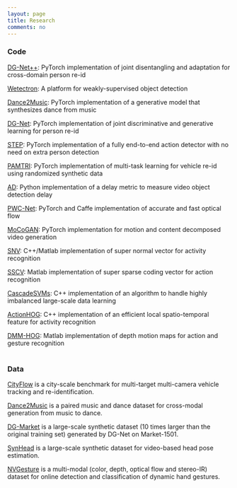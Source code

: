 ```yaml
---
layout: page
title: Research
comments: no
---
```

### Code    

[DG-Net++](https://github.com/NVlabs/DG-Net-PP): PyTorch implementation of joint disentangling and adaptation for cross-domain person re-id    

[Wetectron](https://github.com/nvlabs/wetectron/): A platform for weakly-supervised object detection

[Dance2Music](https://github.com/NVlabs/Dancing2Music): PyTorch implementation of a generative model that synthesizes dance from music

[DG-Net](https://github.com/NVlabs/DG-Net): PyTorch implementation of joint discriminative and generative learning for person re-id

[STEP](https://github.com/NVlabs/STEP): PyTorch implementation of a fully end-to-end action detector with no need on extra person detection

[PAMTRI](https://github.com/NVlabs/PAMTRI): PyTorch implementation of multi-task learning for vehicle re-id using randomized synthetic data 

[AD](https://github.com/RalphMao/VMetrics): Python implementation of a delay metric to measure video object detection delay  

[PWC-Net](https://github.com/NVlabs/PWC-Net): PyTorch and Caffe implementation of accurate and fast optical flow  

[MoCoGAN](https://github.com/sergeytulyakov/mocogan): PyTorch implementation for motion and content decomposed video generation   

[SNV](https://github.com/xiaodongyang/SNV): C++/Matlab implementation of super normal vector for activity recognition    

[SSCV](https://github.com/xiaodongyang/SSCV): Matlab implementation of super sparse coding vector for action recognition    

[CascadeSVMs](https://github.com/xiaodongyang/CascadeSVMs): C++ implementation of an algorithm to handle highly imbalanced large-scale data learning    

[ActionHOG](https://github.com/xiaodongyang/ActionHOG): C++ implementation of an efficient local spatio-temporal feature for activity recognition    

[DMM-HOG](/code/dmm-hog): Matlab implementation of depth motion maps for action and gesture recognition    
<br>

### Data

[CityFlow](https://www.aicitychallenge.org) is a city-scale benchmark for multi-target multi-camera vehicle tracking and re-identification. 

[Dance2Music](http://vllab.ucmerced.edu/hylee/Dancing2Music/script.txt) is a paired music and dance dataset for cross-modal generation from music to dance.  

[DG-Market](https://github.com/NVlabs/DG-Net#dg-market) is a large-scale synthetic dataset (10 times larger than the original training set) generated by DG-Net on Market-1501. 

[SynHead](https://research.nvidia.com/publication/dynamic-facial-analysis-bayesian-filtering-recurrent-neural-networks) is a large-scale synthetic dataset for video-based head pose estimation.     

[NVGesture](https://research.nvidia.com/publication/online-detection-and-classification-dynamic-hand-gestures-recurrent-3d-convolutional) is a multi-modal (color, depth, optical flow and stereo-IR) dataset for online detection and classification of dynamic hand gestures.    

 
